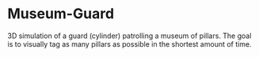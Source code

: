 # Museum-Guard
3D simulation of a guard (cylinder) patrolling a museum of pillars. The goal is to visually tag as many pillars as possible in the shortest amount of time.
